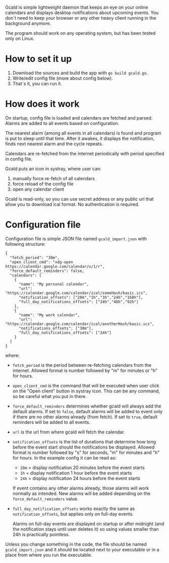 Gcald is simple lightweight daemon that keeps an eye on your online calendars and displays desktop notifications about upcoming events.
You don`t need to keep your browser or any other heavy client running in the background anymore.

The program should work on any operating system, but has been tested only on Linux. 

# How to set it up
1. Download the sources and build the app with `go build gcald.go`.
2. Write/edit config file (more about config below).
3. That`s it, you can run it. 

# How does it work
On startup, config file is loaded and calendars are fetched and parsed. Alarms are added to all events based on configuration.

The nearest alarm (among all events in all calendars) is found and program is put to sleep until that time. After it awakes, it displays the notification, finds next nearest alarm and the cycle repeats. 

Calendars are re-fetched from the internet periodically with period specified in config file. 

Gcald puts an icon in systray, where user can: 
1. manually force re-fetch of all calendars
2. force reload of the config file
3. open any calendar client

Gcald is read-only, so you can use secret address or any public url that allow you to download ical format. No authentication is required. 

# Configuration file
Configuration file is simple JSON file named `gcald_import.json` with following structure:
```
{
  "fetch_period": "30m",
  "open_client_cmd": "xdg-open https://calendar.google.com/calendar/u/1/r",
  "force_default_reminders": false,
  "calendars": [
    {
      "name": "My personal calendar",
      "url": "https://calendar.google.com/calendar/ical/someHash/basic.ics",
      "notification_offsets": ["20m","1h","3h","24h","168h"],
      "full_day_notifications_offsets": ["24h","48h","92h"]
    },
    {
      "name": "My work calendar",
      "url": "https://calendar.google.com/calendar/ical/anotherHash/basic.ics",
      "notifications_offsets": ["30m"],
      "full_day_notifications_offsets": ["24h"]
    }
  ]
}
```
where: 
- `fetch_period` is the period between re-fetching calendars from the internet. Allowed format is number followed by "m" for minutes or "h" for hours.
- `open_client_cmd` is the command that will be executed when user click on the "Open client" button in systray icon. This can be any command, so be careful what you put in there. 
- `force_default_reminders` determines whether gcald will always add the default alarms. If set to `false`, default alarms will be added to event only if there are no other alarms already (from fetch). If set to `true`, default reminders will be added to all events.
- `url` is the url from where gcald will fetch the calendar. 
- `notification_offsets` is the list of durations that determine how long before the event start should the notifications be displayed. Allowed format is number followed by "s" for seconds, "m" for minutes and "h" for hours. In the example config it can be read as: 
  - `20m` = display notification 20 minutes before the event starts
  - `1h` = display notification 1 hour before the event starts
  - `24h` = display notification 24 hours before the event starts

  If event contains any other alarms already, those alarms will work normally as intended. New alarms will be added depending on the `force_default_reminders` value.

- `full_day_notification_offsets` works exactly the same as `notification_offsets`, but applies only on full-day events. 

    Alarms on full-day events are displayed on startup or after midnight (and the notification stays until user deletes it) so using values smaller than 24h is practically pointless. 

Unless you change something in the code, the file should be named `gcald_import.json` and it should be located next to your executable or in a place from where you run the executable. 